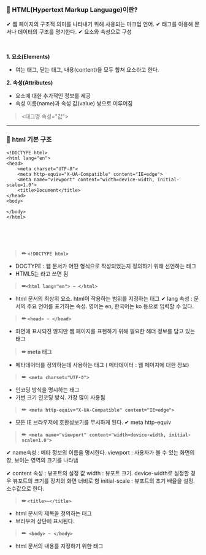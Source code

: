 ### 📝  HTML(Hypertext Markup Language)이란?

✔ 웹 페이지의 구조적 의미를 나타내기 위해 사용되는 마크업 언어.
✔ 태그를 이용해 문서나 데이터의 구조를 명기한다.
✔ 요소와 속성으로 구성

 <br/>

**1. 요소(Elements)**
- 여는 태그, 닫는 태그, 내용(content)을 모두 합쳐 요소라고 한다.


**2. 속성(Attributes)**
- 요소에 대한 추가적인 정보를 제공
- 속성 이름(name)과  속성 값(value) 쌍으로 이루어짐
>   <태그명 속성="값">
 

 

 

 ---
 
 
### 📝  html 기본 구조
```
<!DOCTYPE html>
<html lang="en">
<head>
    <meta charset="UTF-8">
    <meta http-equiv="X-UA-Compatible" content="IE=edge">
    <meta name="viewport" content="width=device-width, initial-scale=1.0">
    <title>Document</title>
</head>
<body>
   
</body>
</html>
```

<br/>
<br/><br/>

>**✏ `<!DOCTYPE html>`**
- DOCTYPE :  웹 문서가 어떤 형식으로 작성되었는지 정의하기 위해 선언하는 태그
-  HTML5는  <!DOCTYPE html> 라고 쓰면 됨

 

>**✏`<html lang="en"> ~ </html>`**
- html 문서의 최상위 요소. html이 작용하는 범위를 지정하는 태그
✔ lang 속성 : 문서의 주요 언어를 표기하는 속성. 영어는 en, 한국어는 ko 등으로 입력할 수 있다.

 

>**✏ `<head> ~ </head>`**
-  화면에 표시되진 않지만 웹 페이지를 표현하기 위해 필요한 해더 정보를 담고 있는 태그

 

>**✏ meta 태그**
- 메타데이터를 정의하는데 사용하는 태그
( 메타데이터 : 웹 페이지에 대한 정보)

 

>**✏` <meta charset="UTF-8">`**
- 인코딩 방식을 명시하는 태그
- 가변 크기 인코딩 방식. 가장 많이 사용됨

 

>**✏` <meta http-equiv="X-UA-Compatible" content="IE=edge">`**
- 모든 IE 브라우저에 호환성보기를 무시하게 된다.
✔ meta http-equiv

 

>**✏` <meta name="viewport" content="width=device-width, initial-scale=1.0">`**
<p>
✔ name속성 : 메타 정보의 이름을 명시한다. 
   viewport : 사용자가 볼 수 있는 화면의 창, 보이는 영역의 크기를 나타냄
<p>
✔ content 속성 : 뷰포트의 설정 값
width  : 뷰포트 크기.  device-width로 설정할 경우 뷰포트의 크기를 장치의 화면 너비로 함
initial-scale  : 뷰포트의 초기 배율을 설정. 소수값으로 한다.

 
>**✏ `<title>~</title>`**
- html 문서의 제목을 정의하는 태그
- 브라우저 상단에 표시된다.


>**✏` <body> ~ </body>`**
- html 문서의 내용를 지정하기 위한 태그